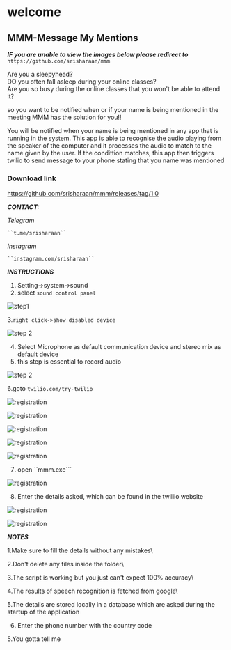 # welcome
## MMM-Message My Mentions 



***IF you are unable to view the images below please redirect to***
``https://github.com/srisharaan/mmm``


Are you a sleepyhead?\
DO you often fall asleep during your online classes?\
Are you so busy during the online classes that you won't be able to attend it?


so you want to be notified when or if your name is being mentioned in the meeting
MMM has the solution for you!!

You will be notified when your name is being mentioned in any app that is running in the system.
This app is able to recognise the audio playing from the speaker of the computer and it processes the audio to match to the name given
by the user.
If the condittion matches, this app then triggers twilio to send message to your phone stating that you name was mentioned

### Download link
https://github.com/srisharaan/mmm/releases/tag/1.0



***CONTACT:***

  *Telegram*

    ``t.me/srisharaan``

   *Instagram*

    ``instagram.com/srisharaan``



***INSTRUCTIONS***

1. Setting->system->sound
2. select ``sound control panel``

![step1](https://github.com/srisharaan/mmm/blob/master/screenshots/11.PNG)

3.``right click->show disabled device``

![step 2](https://github.com/srisharaan/mmm/blob/master/screenshots/12.PNG)

4. Select Microphone as default communication device and stereo mix as default device
5. this step is essential to record audio 

![step 2](https://github.com/srisharaan/mmm/blob/master/screenshots/12.PNG)



6.goto ``twilio.com/try-twilio``

![registration](https://github.com/srisharaan/mmm/blob/master/screenshots/Inked2_LI.jpg)

![registration](https://github.com/srisharaan/mmm/blob/master/screenshots/Inked3_LI.jpg)

![registration](https://github.com/srisharaan/mmm/blob/master/screenshots/Inked4_LI.jpg)

![registration](https://github.com/srisharaan/mmm/blob/master/screenshots/Inked5_LI.jpg)

![registration](https://github.com/srisharaan/mmm/blob/master/screenshots/Inked6_LI.jpg)

7. open ``mmm.exe``` 

![registration](https://github.com/srisharaan/mmm/blob/master/screenshots/7.PNG)

8. Enter the details asked, which can be found in the twiliio website

![registration](https://github.com/srisharaan/mmm/blob/master/screenshots/Inked8_LI.jpg)

![registration](https://github.com/srisharaan/mmm/blob/master/screenshots/9.PNG)



***NOTES***

1.Make sure to fill the details without any mistakes\


2.Don't delete any files inside the folder\


3.The script is working but you just can't expect 100% accuracy\


4.The results of speech recognition is fetched from google\


5.The details are stored locally in a database which are asked during the startup of the application


6. Enter the phone number with the country code


5.You gotta tell me
